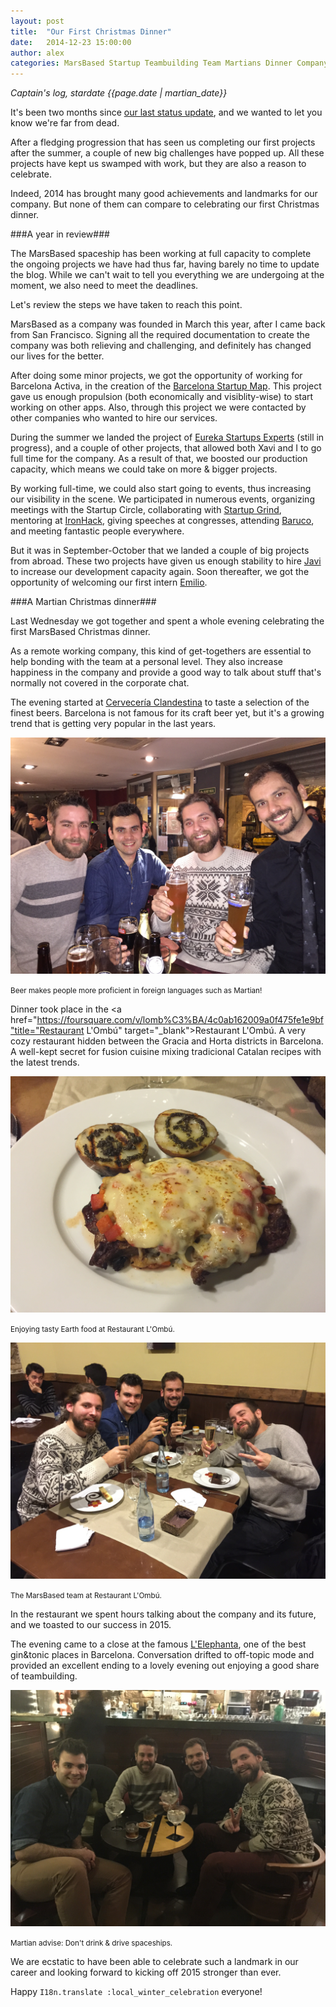```yaml
---
layout: post
title:  "Our First Christmas Dinner"
date:   2014-12-23 15:00:00
author: alex
categories: MarsBased Startup Teambuilding Team Martians Dinner CompanyCulture
---
```


*Captain's log, stardate {{page.date | martian_date}}*

It's been two months since <a href="http://marsbased.com/blog/2014/10/25/Dealing-With-Your-First-Hire-In-A-Distributed-Team" title="Dealing With Your First Hire in a Distributed Team" target="_blank">our last status update</a>, and we wanted to let you know we're far from dead.

After a fledging progression that has seen us completing our first projects after the summer, a couple of new big challenges have popped up. All these projects have kept us swamped with work, but they are also a reason to celebrate.

Indeed, 2014 has brought many good achievements and landmarks for our company. But none of them can compare to celebrating our first Christmas dinner.

<!--more-->

###A year in review###

The MarsBased spaceship has been working at full capacity to complete the ongoing projects we have had thus far, having barely no time to update the blog. While we can't wait to tell you everything we are undergoing at the moment, we also need to meet the deadlines.

Let's review the steps we have taken to reach this point.

MarsBased as a company was founded in March this year, after I came back from San Francisco. Signing all the required documentation to create the company was both relieving and challenging, and definitely has changed our lives for the better.

After doing some minor projects, we got the opportunity of working for Barcelona Activa, in the creation of the <a href="http://bcn.cat/bcnstartupMap" title="BCN Startup Map" target="_blank">Barcelona Startup Map</a>. This project gave us enough propulsion (both economically and visiblity-wise) to start working on other apps. Also, through this project we were contacted by other companies who wanted to hire our services.

During the summer we landed the project of <a href="http://www.eureka-startups.com" title="Eureka Startups" target="_blank">Eureka Startups Experts</a> (still in progress), and a couple of other projects, that allowed both Xavi and I to go full time for the company. As a result of that, we boosted our production capacity, which means we could take on more & bigger projects.

By working full-time, we could also start going to events, thus increasing our visibility in the scene. We participated in numerous events, organizing meetings with the Startup Circle, collaborating with <a href="http://www.startupgrind.cat" title="Startup Grind Barcelona" target="_blank">Startup Grind</a>, mentoring at <a href="http://ironhack.com" title="IronHack" target="_blank">IronHack</a>, giving speeches at congresses, attending <a href="http://www.baruco.org" title="Baruco" target="_blank">Baruco</a>, and meeting fantastic people everywhere.

But it was in September-October that we landed a couple of big projects from abroad. These two projects have given us enough stability to hire <a href="http://marsbased.com/blog/2014/10/18/The-MarsBased-Team-Grows-Bigger-The-Abduction/" title="Our blog post of our first hire" target="_blank">Javi</a> to increase our development capacity again. Soon thereafter, we got the opportunity of welcoming our first intern <a href="https://twitter.com/MarsBased/status/538760313836158976" title="MarsBased welcomes Emilio Rios" target="_blank">Emilio</a>.

###A Martian Christmas dinner###

Last Wednesday we got together and spent a whole evening celebrating the first MarsBased Christmas dinner.

As a remote working company, this kind of get-togethers are essential to help bonding with the team at a personal level. They also increase happiness in the company and provide a good way to talk about stuff that's normally not covered in the corporate chat.

The evening started at <a href="https://foursquare.com/v/la-cerveseria-clandestina/50447f7de4b072dc97475858" title="La Cervecería Clanestina" target="_blank">Cervecería Clandestina</a> to taste a selection of the finest beers. Barcelona is not famous for its craft beer yet, but it's a growing trend that is getting very popular in the last years.

<img src="/images/blog/post15a.jpg" alt="The MarsBased team at Cervecería Clandestina" title="The MarsBased team at Cervecería Clandestina" class="img-center img-rounded img-responsive" />
<p class="text-center img-footer"><small>Beer makes people more proficient in foreign languages such as Martian!</small></p>

Dinner took place in the <a href="https://foursquare.com/v/lomb%C3%BA/4c0ab162009a0f475fe1e9bf"title="Restaurant L'Ombú" target="_blank">Restaurant L'Ombú</a>. A very cozy restaurant hidden between the Gracia and Horta districts in Barcelona. A well-kept secret for fusion cuisine mixing tradicional Catalan recipes with the latest trends.

<img src="/images/blog/post15c.jpg" alt="Enjoying tasty Earth food at Restaurant L'Ombú" title="Enjoying tasty Earth food at Restaurant L'Ombú" class="img-center img-rounded img-responsive" />
<p class="text-center img-footer"><small>Enjoying tasty Earth food at Restaurant L'Ombú.</small></p>

<img src="/images/blog/post15d.jpg" alt="The MarsBased team at Restaurant L'Ombú" title="The MarsBased team at Restaurant L'Ombú" class="img-center img-rounded img-responsive" />
<p class="text-center img-footer"><small>The MarsBased team at Restaurant L'Ombú.</small></p>

In the restaurant we spent hours talking about the company and its future, and we toasted to our success in 2015.

The evening came to a close at the famous <a href="https://foursquare.com/v/elephanta/4b510121f964a5201a3d27e3" title="L'Elephanta" target="_blank">L'Elephanta</a>, one of the best gin&tonic places in Barcelona. Conversation drifted to off-topic mode and provided an excellent ending to a lovely evening out enjoying a good share of teambuilding.

<img src="/images/blog/post15e.jpg" alt="The MarsBased team at L'Elephanta" title="The MarsBased team at L'Elephanta" class="img-center img-rounded img-responsive" />
<p class="text-center img-footer"><small>Martian advise: Don't drink & drive spaceships.</small></p>

We are ecstatic to have been able to celebrate such a landmark in our career and looking forward to kicking off 2015 stronger than ever.

Happy <code>I18n.translate :local\_winter\_celebration</code> everyone!
